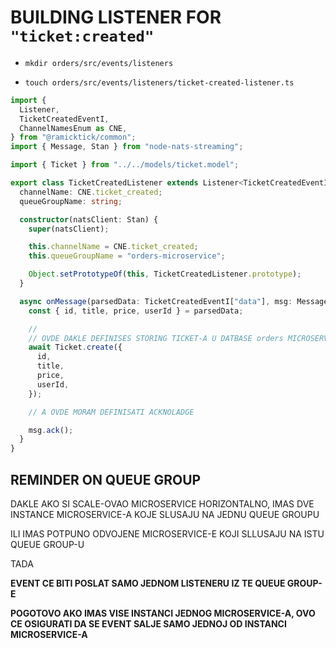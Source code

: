 # BUILDING LISTENER FOR `"ticket:created"`

- `mkdir orders/src/events/listeners`

- `touch orders/src/events/listeners/ticket-created-listener.ts`

```ts
import {
  Listener,
  TicketCreatedEventI,
  ChannelNamesEnum as CNE,
} from "@ramicktick/common";
import { Message, Stan } from "node-nats-streaming";

import { Ticket } from "../../models/ticket.model";

export class TicketCreatedListener extends Listener<TicketCreatedEventI> {
  channelName: CNE.ticket_created;
  queueGroupName: string;

  constructor(natsClient: Stan) {
    super(natsClient);

    this.channelName = CNE.ticket_created;
    this.queueGroupName = "orders-microservice";

    Object.setPrototypeOf(this, TicketCreatedListener.prototype);
  }

  async onMessage(parsedData: TicketCreatedEventI["data"], msg: Message) {
    const { id, title, price, userId } = parsedData;

    //
    // OVDE DAKLE DEFINISES STORING TICKET-A U DATBASE orders MICROSERVIC-E
    await Ticket.create({
      id,
      title,
      price,
      userId,
    });

    // A OVDE MORAM DEFINISATI ACKNOLADGE

    msg.ack();
  }
}
```

## REMINDER ON QUEUE GROUP

DAKLE AKO SI SCALE-OVAO MICROSERVICE HORIZONTALNO, IMAS DVE INSTANCE MICROSERVICE-A KOJE SLUSAJU NA JEDNU QUEUE GROUPU

ILI IMAS POTPUNO ODVOJENE MICROSERVICE-E KOJI SLLUSAJU NA ISTU QUEUE GROUP-U

TADA

**EVENT CE BITI POSLAT SAMO JEDNOM LISTENERU IZ TE QUEUE GROUP-E**

**POGOTOVO AKO IMAS VISE INSTANCI JEDNOG MICROSERVICE-A, OVO CE OSIGURATI DA SE EVENT SALJE SAMO JEDNOJ OD INSTANCI MICROSERVICE-A**
